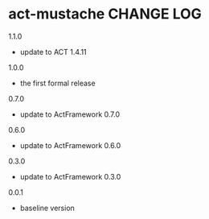 # act-mustache CHANGE LOG

1.1.0
* update to ACT 1.4.11

1.0.0
- the first formal release

0.7.0
  - update to ActFramework 0.7.0

0.6.0
  - update to ActFramework 0.6.0

0.3.0
  - update to ActFramework 0.3.0

0.0.1
  - baseline version
